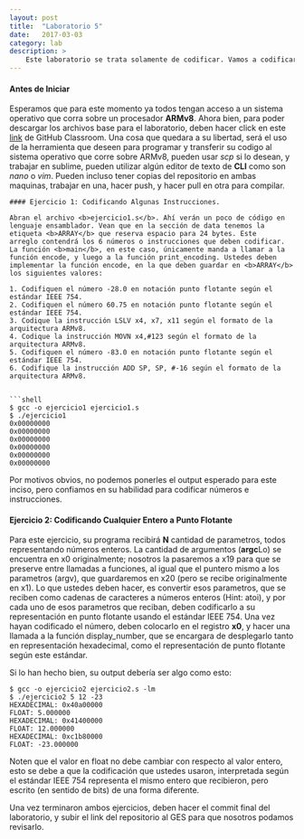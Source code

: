 ```yaml
---
layout: post
title:  "Laboratorio 5"
date:   2017-03-03
category: lab
description: >
    Este laboratorio se trata solamente de codificar. Vamos a codificar números en punto flotan y algunas instrucciones en ARMv8.
---
```


#### Antes de Iniciar

Esperamos que para este momento ya todos tengan acceso a un sistema operativo que corra sobre un procesador <b>ARMv8</b>. Ahora bien, para poder descargar los archivos base para el laboratorio, 
deben hacer click en este <a href="https://classroom.github.com/assignment-invitations/10a88fef5f61e9ccac8c4a05709df777">link</a> de GitHub Classroom. Una cosa que quedara a su libertad, será el 
uso de la herramienta que deseen para programar y transferir su codigo al sistema operativo que corre sobre ARMv8, pueden usar <i>scp</i> si lo desean, y trabajar en sublime, pueden utilizar 
algún editor de texto de <b>CLI</b> como son <i>nano</i> o <i>vim</i>. Pueden incluso tener copias del repositorio en ambas maquinas, trabajar en una, hacer push, y hacer pull en otra para compilar.


```
#### Ejercicio 1: Codificando Algunas Instrucciones.

Abran el archivo <b>ejercicio1.s</b>. Ahí verán un poco de código en lenguaje ensamblador. Vean que en la sección de data tenemos la etiqueta <b>ARRAY</b> que reserva espacio para 24 bytes. Este 
arreglo contendrá los 6 números o instrucciones que deben codificar. La función <b>main</b>, en este caso, únicamente manda a llamar a la función encode, y luego a la función print_encoding. Ustedes deben implementar la función encode, en la que deben guardar en <b>ARRAY</b> los siguientes valores:

1. Codifiquen el número -28.0 en notación punto flotante según el estándar IEEE 754.
2. Codifiquen el número 60.75 en notación punto flotante según el estándar IEEE 754.
3. Codique la instrucción LSLV x4, x7, x11 según el formato de la arquitectura ARMv8.
4. Codique la instrucción MOVN x4,#123 según el formato de la arquitectura ARMv8.
5. Codifiquen el número -83.0 en notación punto flotante según el estándar IEEE 754.
6. Codifique la instrucción ADD SP, SP, #-16 según el formato de la arquitectura ARMv8.


```shell
$ gcc -o ejercicio1 ejercicio1.s
$ ./ejercicio1
0x00000000
0x00000000
0x00000000
0x00000000
0x00000000
0x00000000
```

Por motivos obvios, no podemos ponerles el output esperado para este inciso, pero confiamos en su habilidad para codificar números e instrucciones. 


#### Ejercicio 2: Codificando Cualquier Entero a Punto Flotante

Para este ejercicio, su programa recibirá <b>N</b> cantidad de parametros, todos representando números enteros. La cantidad de argumentos (<b>argc</b>Lo) se encuentra en x0 originalmente; nosotros
la pasaremos a x19 para que se preserve entre llamadas a funciones, al igual que el puntero mismo a los parametros (argv), que guardaremos en x20 (pero se recibe originalmente en x1). Lo que ustedes
deben hacer, es convertir esos parametros, que se reciben como cadenas de caracteres a números enteros (Hint: atoi), y por cada uno de esos parametros que reciban, 
deben codificarlo a su representación en punto flotante usando el estándar IEEE 754. Una vez hayan codificado el número, deben colocarlo en el registro <b>x0</b>, y hacer una llamada a la función 
display_number, que se encargara de desplegarlo tanto en representación hexadecimal, como el representación de punto flotante según este estándar. 

Si lo han hecho bien, su output debería ser algo como esto:

```shell
$ gcc -o ejercicio2 ejercicio2.s -lm
$ ./ejercicio2 5 12 -23
HEXADECIMAL: 0x40a00000
FLOAT: 5.000000
HEXADECIMAL: 0x41400000
FLOAT: 12.000000
HEXADECIMAL: 0xc1b80000
FLOAT: -23.000000
```
Noten que el valor en float no debe cambiar con respecto al valor entero, esto se debe a que la codificación que ustedes usaron, interpretada según el estándar IEEE 754 representa el mismo entero
que recibieron, pero escrito (en sentido de bits) de una forma diferente. 

Una vez terminaron ambos ejercicios, deben hacer el commit final del laboratorio, y subir el link del repositorio al GES para que nosotros podamos revisarlo. 

